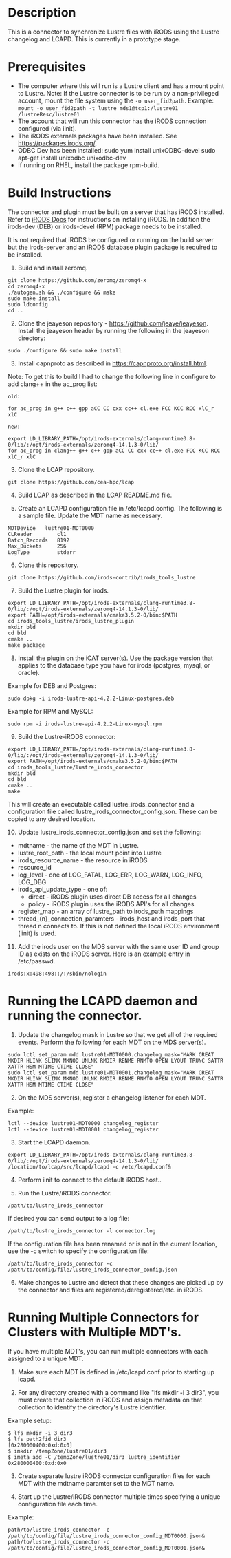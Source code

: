 # Description

This is a connector to synchronize Lustre files with iRODS using the Lustre changelog and LCAPD.  This is currently in a prototype stage.  

# Prerequisites

- The computer where this will run is a Lustre client and has a mount point to Lustre.
  Note:  If the Lustre connector is to be run by a non-privileged account, mount the file system using the `-o user_fid2path`.  Example: `mount -o user_fid2path -t lustre mds1@tcp1:/lustre01 /lustreResc/lustre01`
- The account that will run this connector has the iRODS connection configured (via iinit). 
- The iRODS externals packages have been installed.  See https://packages.irods.org/.  
- ODBC Dev has been installed:
   sudo yum install unixODBC-devel
   sudo apt-get install unixodbc unixodbc-dev
- If running on RHEL, install the package rpm-build. 

# Build Instructions  

The connector and plugin must be built on a server that has iRODS installed.  Refer to [iRODS Docs](https://docs.irods.org/) for instructions on installing iRODS.  In addition the irods-dev (DEB) or irods-devel (RPM) package needs to be installed.

It is not required that iRODS be configured or running on the build server but the irods-server and an iRODS database plugin package is required to be installed.


1. Build and install zeromq.

```
git clone https://github.com/zeromq/zeromq4-x
cd zeromq4-x 
./autogen.sh && ./configure && make
sudo make install
sudo ldconfig
cd ..
```

2. Clone the jeayeson repository - https://github.com/jeaye/jeayeson.  Install the jeayeson header by running the following in the jeayeson directory:

```
sudo ./configure && sudo make install
```

3. Install capnproto as described in https://capnproto.org/install.html.  

Note:  To get this to build I had to change the following line in configure to add clang++ in the ac_prog list:

```
old:

for ac_prog in g++ c++ gpp aCC CC cxx cc++ cl.exe FCC KCC RCC xlC_r xlC

new:

export LD_LIBRARY_PATH=/opt/irods-externals/clang-runtime3.8-0/lib/:/opt/irods-externals/zeromq4-14.1.3-0/lib/
for ac_prog in clang++ g++ c++ gpp aCC CC cxx cc++ cl.exe FCC KCC RCC xlC_r xlC
```

3. Clone the LCAP repository.

```
git clone https://github.com/cea-hpc/lcap
```

4. Build LCAP as described in the LCAP README.md file.

5.  Create an LCAPD configuration file in /etc/lcapd.config.  The following is a sample file.  Update the MDT name as necessary.

```
MDTDevice   lustre01-MDT0000
CLReader        cl1
Batch_Records   8192
Max_Buckets     256
LogType         stderr
```

6. Clone this repository. 

```
git clone https://github.com/irods-contrib/irods_tools_lustre
```

7.  Build the Lustre plugin for irods.   

```
export LD_LIBRARY_PATH=/opt/irods-externals/clang-runtime3.8-0/lib/:/opt/irods-externals/zeromq4-14.1.3-0/lib/
export PATH=/opt/irods-externals/cmake3.5.2-0/bin:$PATH
cd irods_tools_lustre/irods_lustre_plugin
mkdir bld
cd bld
cmake ..
make package
```
8.  Install the plugin on the iCAT server(s).  Use the package version that applies to the database type you have for irods (postgres, mysql, or oracle).

Example for DEB and Postgres:

```
sudo dpkg -i irods-lustre-api-4.2.2-Linux-postgres.deb
```

Example for RPM and MySQL:

```
sudo rpm -i irods-lustre-api-4.2.2-Linux-mysql.rpm
```

9.  Build the Lustre-iRODS connector:

```
export LD_LIBRARY_PATH=/opt/irods-externals/clang-runtime3.8-0/lib/:/opt/irods-externals/zeromq4-14.1.3-0/lib/
export PATH=/opt/irods-externals/cmake3.5.2-0/bin:$PATH
cd irods_tools_lustre/lustre_irods_connector
mkdir bld
cd bld
cmake ..
make
```

This will create an executable called lustre_irods_connector and a configuration file called lustre_irods_connector_config.json.  These can be copied to any desired location.

10.  Update lustre_irods_connector_config.json and set the following:

- mdtname - the name of the MDT in Lustre.
- lustre_root_path - the local mount point into Lustre
- irods_resource_name - the resource in iRODS
- resource_id
- log_level - one of LOG_FATAL, LOG_ERR, LOG_WARN, LOG_INFO, LOG_DBG
- irods_api_update_type - one of:
    - direct - iRODS plugin uses direct DB access for all changes
    - policy - iRODS plugin uses the iRODS API's for all changes
- register_map - an array of lustre_path to irods_path mappings
- thread_{n}_connection_paramters - irods_host and irods_port that thread n connects to.  If this is not defined the local iRODS environment (iinit) is used.

11.  Add the irods user on the MDS server with the same user ID and group ID as exists on the iRODS server.  Here is an example entry in /etc/passwd.

```
irods:x:498:498::/:/sbin/nologin
```

# Running the LCAPD daemon and running the connector.

1.  Update the changelog mask in Lustre so that we get all of the required events.  Perform the following for each MDT on the MDS server(s).

```
sudo lctl set_param mdd.lustre01-MDT0000.changelog_mask="MARK CREAT MKDIR HLINK SLINK MKNOD UNLNK RMDIR RENME RNMTO OPEN LYOUT TRUNC SATTR XATTR HSM MTIME CTIME CLOSE"
sudo lctl set_param mdd.lustre01-MDT0001.changelog_mask="MARK CREAT MKDIR HLINK SLINK MKNOD UNLNK RMDIR RENME RNMTO OPEN LYOUT TRUNC SATTR XATTR HSM MTIME CTIME CLOSE"
```

2.  On the MDS server(s), register a changelog listener for each MDT.

Example:

```
lctl --device lustre01-MDT0000 changelog_register
lctl --device lustre01-MDT0001 changelog_register
```

3.  Start the LCAPD daemon.

```
export LD_LIBRARY_PATH=/opt/irods-externals/clang-runtime3.8-0/lib/:/opt/irods-externals/zeromq4-14.1.3-0/lib/
/location/to/lcap/src/lcapd/lcapd -c /etc/lcapd.conf&

```

4.  Perform iinit to connect to the default iRODS host..

5.  Run the Lustre/iRODS connector.

```
/path/to/lustre_irods_connector
```

If desired you can send output to a log file:

```
/path/to/lustre_irods_connector -l connector.log
```

If the configuration file has been renamed or is not in the current location, use the -c switch to specify the configuration file:

```
/path/to/lustre_irods_connector -c /path/to/config/file/lustre_irods_connector_config.json
```

6.  Make changes to Lustre and detect that these changes are picked up by the connector and files are registered/deregistered/etc. in iRODS.


# Running Multiple Connectors for Clusters with Multiple MDT's.

If you have multiple MDT's, you can run multiple connectors with each assigned to a unique MDT. 

1.  Make sure each MDT is defined in /etc/lcapd.conf prior to starting up lcapd.

2.  For any directory created with a command like "lfs mkdir -i 3 dir3", you must create that collection in iRODS and assign metadata on that collection to identify the directory's Lustre identifier.

Example setup:

```
$ lfs mkdir -i 3 dir3
$ lfs path2fid dir3
[0x280000400:0xd:0x0]
$ imkdir /tempZone/lustre01/dir3
$ imeta add -C /tempZone/lustre01/dir3 lustre_identifier 0x280000400:0xd:0x0
```

3.  Create separate lustre iRODS connector configuration files for each MDT with the mdtname paramter set to the MDT name.

4.  Start up the Lustre/iRODS connector multiple times specifying a unique configuration file each time.  

Example:

```
path/to/lustre_irods_connector -c /path/to/config/file/lustre_irods_connector_config_MDT0000.json&
path/to/lustre_irods_connector -c /path/to/config/file/lustre_irods_connector_config_MDT0001.json&
```

